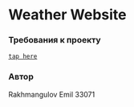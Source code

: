 # Weather Website

### Требования к проекту  
[`tap here`](https://vk.com/@itmowebdev21-laboratornaya-rabota-1)

### Автор
Rakhmangulov Emil 33071
